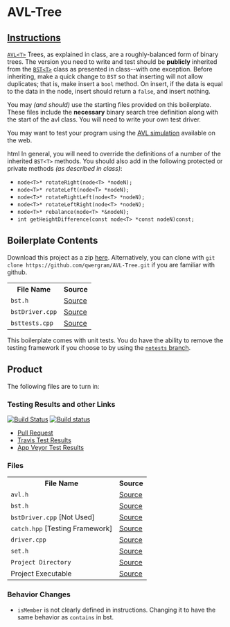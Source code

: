 # AVL-Tree

## [Instructions](http://faculty.edcc.edu//paul.bladek/CS133/p3.htm)
[`AVL<T>`](https://www.cs.usfca.edu/~galles/visualization/AVLtree.html) Trees, as explained in class, are a roughly-balanced form of binary trees. The version you need to write and test should be **publicly** inherited from the [`BST<T>`](https://github.com/qwergram/AVL-Tree/blob/master/AVLTree/bst.h) class as presented in class--with one exception. Before inheriting, make a quick change to `BST` so that inserting will not allow duplicates; that is, make insert a `bool` method. On insert, if the data is equal to the data in the node, insert should return a `false`, and insert nothing.

You may *(and should)* use the starting files provided on this boilerplate.  These files include the **necessary** binary search tree definition along with the start of the avl class. You will need to write your own test driver. 

You may want to test your program using the [AVL simulation](https://www.cs.usfca.edu/~galles/visualization/AVLtree.html) available on the web.

html In general, you will need to override the definitions of a number of the inherited `BST<T>` methods. You should also add in the following protected or private methods *(as described in class)*:

- `node<T>* rotateRight(node<T> *nodeN);`
- `node<T>* rotateLeft(node<T> *nodeN);`
- `node<T>* rotateRightLeft(node<T> *nodeN);`
- `node<T>* rotateLeftRight(node<T> *nodeN);`
- `node<T>* rebalance(node<T> *&nodeN);`
- `int getHeightDifference(const node<T> *const nodeN)const;`

## Boilerplate Contents

Download this project as a zip [here](https://github.com/qwergram/AVL-Tree/archive/master.zip).
Alternatively, you can clone with `git clone https://github.com/qwergram/AVL-Tree.git` if you are familiar with
github.

<table>
<tr>
    <th>File Name</th>
    <th>Source</th>
</tr>
<tr>
    <td><code>bst.h</code></td>
    <td><a href="https://github.com/qwergram/AVL-Tree/blob/master/AVLTree/bst.h">Source</a></td>
</tr>
<tr>
    <td><code>bstDriver.cpp</code></td>
    <td><a href="https://github.com/qwergram/AVL-Tree/blob/master/AVLTree/bstDriver.cpp">Source</a></td>
</tr>
<tr>
    <td><code>bsttests.cpp</code></td>
    <td><a href="https://github.com/qwergram/AVL-Tree/blob/master/AVLTests/bsttests.cpp">Source</a></td>
</tr>
</table>

This boilerplate comes with unit tests. You do have the ability to remove the testing framework if you choose to by using the [`notests` branch](https://github.com/qwergram/AVL-Tree/tree/notests).

## Product

The following files are to turn in:

### Testing Results and other Links

[![Build Status](https://travis-ci.org/qwergram/CS133Assignment.svg?branch=project3)](https://travis-ci.org/qwergram/CS133Assignment)
[![Build status](https://ci.appveyor.com/api/projects/status/o3eopf6bs2o12t3c?svg=true)](https://ci.appveyor.com/project/qwergram/cs133assignment)

- [Pull Request](https://github.com/qwergram/CS133Assignment/pull/1)
- [Travis Test Results](https://travis-ci.org/qwergram/CS133Assignment/)
- [App Veyor Test Results](https://ci.appveyor.com/project/qwergram/cs133assignment)

### Files

<table>
<tr>
    <th>File Name</th>
    <th>Source</th>
</tr>
<tr>
    <td><code>avl.h</code></td>
    <td><a href="https://github.com/qwergram/CS133Assignment/blob/project3/AVLTree/avl.h">Source</a></td>
</tr>
<tr>
    <td><code>bst.h</code></td>
    <td><a href="https://github.com/qwergram/CS133Assignment/blob/project3/AVLTree/bst.h">Source</a></td>
</tr>
<tr>
    <td><code>bstDriver.cpp</code> [Not Used]</td>
    <td><a href="https://github.com/qwergram/CS133Assignment/blob/project3/AVLTree/bstDriver.cpp">Source</a></td>
</tr>
<tr>
    <td><code>catch.hpp</code> [Testing Framework]</td>
    <td><a href="https://github.com/qwergram/CS133Assignment/blob/project3/AVLTree/catch.hpp">Source</a></td>
</tr>
<tr>
    <td><code>driver.cpp</code></td>
    <td><a href="https://github.com/qwergram/CS133Assignment/blob/project3/AVLTree/driver.cpp">Source</a></td>
</tr>
<tr>
    <td><code>set.h</code></td>
    <td><a href="https://github.com/qwergram/CS133Assignment/blob/project3/AVLTree/set.h">Source</a></td>
</tr>
<tr>
    <td><code>Project Directory</code></td>
    <td><a href="https://github.com/qwergram/CS133Assignment/tree/project3/AVLTree">Source</a></td>
</tr>
<tr>
    <td>Project Executable</td>
    <td><a href="https://github.com/qwergram/CS133Assignment/blob/project3/AVLTree/sample.exe?raw=true">Source</a></td>
</tr>
</table>

### Behavior Changes
- `isMember` is not clearly defined in instructions. Changing it to have the same behavior as `contains` in bst.
